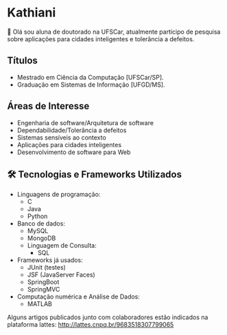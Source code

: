 
# Kathiani 

🙂 Olá sou aluna de doutorado na UFSCar, atualmente participo de pesquisa sobre aplicações para cidades inteligentes e tolerância a defeitos.

## Títulos
- Mestrado em Ciência da Computação [UFSCar/SP].
- Graduação em Sistemas de Informação [UFGD/MS].

## Áreas de Interesse
- Engenharia de software/Arquitetura de software
- Dependabilidade/Tolerância a defeitos 
- Sistemas sensíveis ao contexto
- Aplicações para cidades inteligentes
- Desenvolvimento de software para Web
 
 ## 🛠️ Tecnologias e Frameworks Utilizados
- Linguagens de programação:
  - C
  - Java
  - Python
- Banco de dados:
    - MySQL
    - MongoDB
    - Linguagem de Consulta:
       - SQL    
- Frameworks já usados:
  - JUnit (testes)
  - JSF (JavaServer Faces)
  - SpringBoot
  - SpringMVC 
- Computação numérica e Análise de Dados:
  -   MATLAB
 
 Alguns artigos publicados junto com colaboradores estão indicados na plataforma lattes: http://lattes.cnpq.br/9683518307799065



